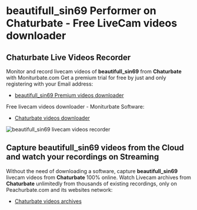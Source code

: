 # beautifull_sin69 Performer on Chaturbate - Free LiveCam videos downloader

## Chaturbate Live Videos Recorder

Monitor and record livecam videos of **beautifull_sin69** from **Chaturbate** with Moniturbate.com
Get a premium trial for free by just and only registering with your Email address:
* [beautifull_sin69 Premium videos downloader](https://moniturbate.com/request-demo-licence-key.html)

Free livecam videos downloader - Moniturbate Software:
* [Chaturbate videos downloader](https://moniturbate.com/moniturbate-download-software.html)

![beautifull_sin69 livecam videos recorder](https://peachurnet.com/templates/moniturbate-software.png)


## Capture beautifull_sin69 videos from the Cloud and watch your recordings on Streaming

Without the need of downloading a software, capture **beautifull_sin69** livecam videos from **Chaturbate** 100% online.
Watch Livecam archives from **Chaturbate** unlimitedly from thousands of existing recordings, only on Peachurbate.com and its websites network:
* [Chaturbate videos archives](https://peachurnet.com/)